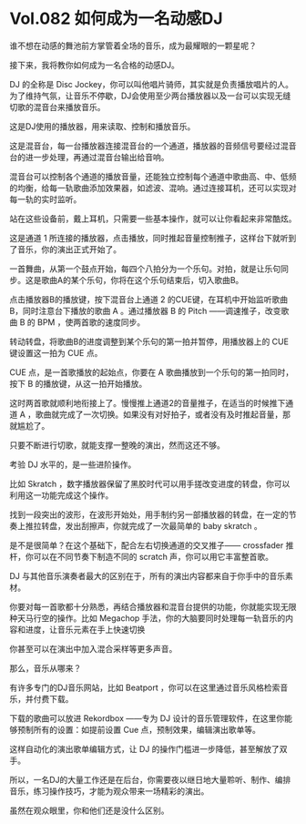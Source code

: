 # Vol.082 如何成为一名动感DJ

谁不想在动感的舞池前方掌管着全场的音乐，成为最耀眼的一颗星呢？

接下来，我将教你如何成为一名合格的动感DJ。

DJ 的全称是 Disc Jockey，你可以叫他唱片骑师，其实就是负责播放唱片的人。为了维持气氛，让音乐不停歇，DJ会使用至少两台播放器以及一台可以实现无缝切歌的混音台来播放音乐。

这是DJ使用的播放器，用来读取、控制和播放音乐。

这是混音台，每一台播放器连接混音台的一个通道，播放器的音频信号要经过混音台的进一步处理，再通过混音台输出给音响。

混音台可以控制各个通道的播放音量，还能独立控制每个通道中歌曲高、中、低频的均衡，给每一轨歌曲添加效果器，如滤波、混响。通过连接耳机，还可以实现对每一轨的实时监听。

站在这些设备前，戴上耳机，只需要一些基本操作，就可以让你看起来非常酷炫。

这是通道 1 所连接的播放器，点击播放，同时推起音量控制推子，这样台下就听到了音乐，你的演出正式开始了。

一首舞曲，从第一个鼓点开始，每四个八拍分为一个乐句。对拍，就是让乐句同步。这是歌曲A的某个乐句，你将在这个乐句结束后，切入歌曲B。

点击播放器B的播放键，按下混音台上通道 2 的CUE键，在耳机中开始监听歌曲B，同时注意台下播放的歌曲 A 。通过播放器 B 的 Pitch ——调速推子，改变歌曲 B 的 BPM ，使两首歌的速度同步。

转动转盘，将歌曲B的进度调整到某个乐句的第一拍并暂停，用播放器上的 CUE 键设置这一拍为 CUE 点。

CUE 点，是一首歌播放的起始点，你要在 A 歌曲播放到一个乐句的第一拍同时，按下 B 的播放键，从这一拍开始播放。

这时两首歌就顺利地衔接上了。慢慢推上通道2的音量推子，在适当的时候推下通道 A ，歌曲就完成了一次切换。如果没有对好拍子，或者没有及时推起音量，那就尴尬了。

只要不断进行切歌，就能支撑一整晚的演出，然而这还不够。

考验 DJ 水平的，是一些进阶操作。

比如 Skratch ，数字播放器保留了黑胶时代可以用手搓改变进度的转盘，你可以利用这一功能完成这个操作。

找到一段突出的波形，在波形开始处，用手制约另一部播放器的转盘，在一定的节奏上推拉转盘，发出刮擦声，你就完成了一次最简单的 baby skratch 。

是不是很简单？在这个基础下，配合左右切换通道的交叉推子—— crossfader 推杆，你可以在不同节奏下制造不同的 scratch 声，你可以用它丰富整首歌。

DJ 与其他音乐演奏者最大的区别在于，所有的演出内容都来自于你手中的音乐素材。

你要对每一首歌都十分熟悉，再结合播放器和混音台提供的功能，你就能实现无限种天马行空的操作。比如 Megachop 手法，你的大脑要同时处理每一轨音乐的内容和进度，让音乐元素在手上快速切换

你甚至可以在演出中加入混合采样等更多声音。

那么，音乐从哪来？

有许多专门的DJ音乐网站，比如 Beatport ，你可以在这里通过音乐风格检索音乐，并付费下载。

下载的歌曲可以放进 Rekordbox ——专为 DJ 设计的音乐管理软件，在这里你能够预制所有的设置：如提前设置 Cue 点，预制效果，编辑演出歌单等。

这样自动化的演出歌单编辑方式，让 DJ 的操作门槛进一步降低，甚至解放了双手。

所以，一名DJ的大量工作还是在后台，你需要夜以继日地大量聆听、制作、编排音乐，练习操作技巧，才能为观众带来一场精彩的演出。

虽然在观众眼里，你和他们还是没什么区别。
